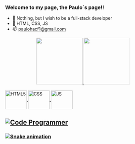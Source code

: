 ### Welcome to my page, the Paulo´s page!!



- 🔭 Nothing, but I wish to be a full-stack developer
- 🌱 HTML, CSS, JS
- 📫 paulohacf1@gmail.com


<div align="center">
  <a href="https://github.com/PauloHenriqueA">
  <img height="150em" src="https://github-readme-stats.vercel.app/api?username=PauloHenriqueA&show_icons=true&theme=tokyonight&include_all_commits=true&count_private=true"/>
  <img height="150em" src="https://github-readme-stats.vercel.app/api/top-langs/?username=PauloHenriqueA&layout=compact&langs_count=7&theme=tokyonight"/>
</div>
  
 <div style="display: inline_block"><br>
 <img align="center" alt="HTML5" height="60" width="70" src="https://cdn.jsdelivr.net/gh/devicons/devicon/icons/html5/html5-plain-wordmark.svg" />
 <img align="center" alt="CSS" height="60" width="70" src="https://cdn.jsdelivr.net/gh/devicons/devicon/icons/css3/css3-plain-wordmark.svg" />
 <img align="center" alt="JS" height="60" width="70" src="https://cdn.jsdelivr.net/gh/devicons/devicon/icons/javascript/javascript-plain.svg" />
</div>
 
 

## ![Code Programmer](https://github.com/PauloHenriqueA/PauloHenriqueA/blob/main/code-programmer%20(1).gif)
  
  
### ![Snake animation](https://github.com/PauloHenriqueA/PauloHenriqueA/blob/output/github-contribution-grid-snake.svg)
